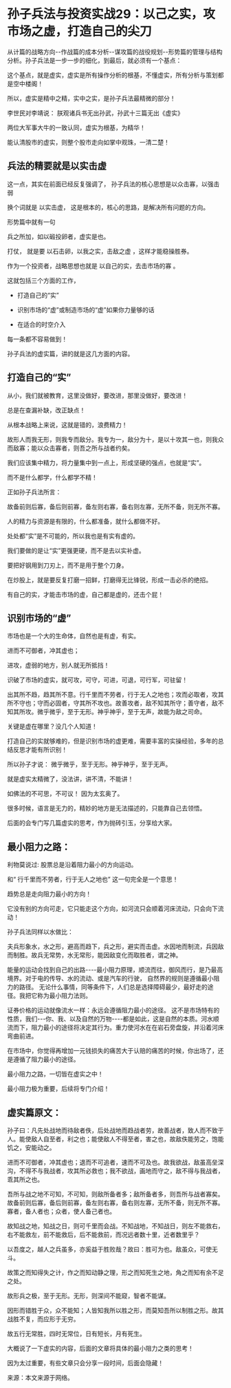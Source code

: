 # 孙子兵法与投资实战29：以己之实，攻市场之虚，打造自己的尖刀

从计篇的战略方向--作战篇的成本分析--谋攻篇的战役规划--形势篇的管理与结构分析。孙子兵法是一步一步的细化，到最后，就必须有一个基点：

这个基点，就是虚实，虚实是所有操作分析的根基，不懂虚实，所有分析与策划都是空中楼阁！

所以，虚实是精中之精，实中之实，是孙子兵法最精微的部分！

李世民对李靖说： 朕观诸兵书无出孙武，孙武十三篇无出《虚实》

两位大军事大牛的一致认同，虚实为根基，为精华！

能认清股市的虚实，则整个股市走向如掌中观珠，一清二楚！

## 兵法的精要就是以实击虚
这一点，其实在前面已经反复强调了， 孙子兵法的核心思想是以众击寡，以强击弱

换个词就是 以实击虚， 这是根本的，核心的思路，是解决所有问题的方向。

形势篇中就有一句

兵之所加，如以碫投卵者，虚实是也。

打仗， 就是要 以石击卵，以我之实，击敌之虚 ，这样才能稳操胜券。

作为一个投资者，战略思想也就是 以自己的实，去击市场的寡 。

这就包括三个方面的工作，

- 打造自己的“实”

- 识别市场的“虚”或制造市场的“虚”如果你力量够的话

- 在适合的时空介入

每一条都不容易做到！

孙子兵法的虚实篇，讲的就是这几方面的内容。

## 打造自己的“实”
从小，我们就被教育，这里没做好，要改进，那里没做好，要改进！

总是在查漏补缺，改正缺点！

从根本战略上来说，这就是错的，浪费精力！

故形人而我无形，则我专而敌分。我专为一，敌分为十，是以十攻其一也，则我众而敌寡；能以众击寡者，则吾之所与战者约矣。

我们应该集中精力，将力量集中到一点上，形成坚硬的强点，也就是“实”。

而不是什么都学，什么都学不精！

正如孙子兵法所言：

故备前则后寡，备后则前寡，备左则右寡，备右则左寡，无所不备，则无所不寡。

人的精力与资源是有限的，什么都准备，就什么都做不好。

处处都“实”是不可能的，所以我也是有实有虚的。

我们要做的是让“实”更强更硬，而不是去以实补虚。

要把好钢用到刀刃上，而不是用于整个刀身。

在炒股上，就是要反复打磨一招鲜，打磨得无比锋锐，形成一击必杀的绝招。

有自己的实，才能击市场的虚，自己都是虚的，还击个屁！

## 识别市场的“虚”
市场也是一个大的生命体，自然也是有虚，有实。

进而不可御者，冲其虚也；

进攻，虚弱的地方，别人就无所抵挡！

识破了市场的虚实，就可攻，可守，可进，可退，可行军，可驻留！

出其所不趋，趋其所不意。行千里而不劳者，行于无人之地也；攻而必取者，攻其所不守也；守而必固者，守其所不攻也。故善攻者，敌不知其所守；善守者，敌不知其所攻。微乎微乎，至于无形。神乎神乎，至于无声，故能为敌之司命。

关键是虚在哪里？没几个人知道！

打造自己的实就够难的，但是识别市场的虚更难，需要丰富的实操经验，多年的总结反思才能有所识别！

所以孙子才说： 微乎微乎，至于无形。神乎神乎，至于无声。

就是虚实太精微了，没法讲，讲不清，不能讲！

如佛法的不可思，不可议！ 因为太玄奥了。

很多时候，语言是无力的，精妙的地方是无法描述的，只能靠自己去领悟。

后面的会专门写几篇虚实的思考，作为抛砖引玉，分享给大家。


## 最小阻力之路：
利物莫说过: 股票总是沿着阻力最小的方向运动。

和“ 行千里而不劳者，行于无人之地也” 这一句完全是一个意思！

趋势总是走向阻力最小的方向！

它没有别的方向可走，它只能走这个方向，如河流只会顺着河床流动，只会向下流动！

孙子兵法同样以水做比：

夫兵形象水，水之形，避高而趋下，兵之形，避实而击虚。水因地而制流，兵因敌而制胜。故兵无常势，水无常形，能因敌变化而取胜者，谓之神。

能量的运动会找到自己的出路----最小阻力原理，顺流而往，御风而行，是乃最高境界。对于电的传导、水的流动、或是汽车的行驶， 自然界的规则是遵循最小阻力的路径。 无论什么事情，同等条件下，人们总是选择障碍最少，最好走的途径。我把它称为最小阻力法则。


证券价格的运动就像流水一样：永远会遵循阻力最小的途径。 这不是市场特有的性质，我们---你、我、以及自然的万物----都是如此，这是自然的本质。河水顺流而下，阻力最小的途径将决定其行为。重力使河水在在岩石旁盘旋，并沿着河床弯曲前进。

在市场中，你觉得再增加一元钱损失的痛苦大于认赔的痛苦的时候，你出场了，还是遵循了阻力最小的途径。

最小阻力之路，一切皆在虚实之中！

最小阻力极为重要，后续将专门介绍！

## 虚实篇原文：
孙子曰：凡先处战地而待敌者佚，后处战地而趋战者劳，故善战者，致人而不致于人。能使敌人自至者，利之也；能使敌人不得至者，害之也，故敌佚能劳之，饱能饥之，安能动之。

进而不可御者，冲其虚也；退而不可追者，速而不可及也。故我欲战，敌虽高垒深沟，不得不与我战者，攻其所必救也；我不欲战，画地而守之，敌不得与我战者，乖其所之也。

吾所与战之地不可知，不可知，则敌所备者多；敌所备者多，则吾所与战者寡矣。故备前则后寡，备后则前寡，备左则右寡，备右则左寡，无所不备，则无所不寡。寡者，备人者也；众者，使人备己者也。

故知战之地，知战之日，则可千里而会战。不知战地，不知战日，则左不能救右，右不能救左，前不能救后，后不能救前，而况远者数十里，近者数里乎？

以吾度之，越人之兵虽多，亦奚益于胜败哉？故曰：胜可为也。敌虽众，可使无斗。

故策之而知得失之计，作之而知动静之理，形之而知死生之地，角之而知有余不足之处。

故形兵之极，至于无形。无形，则深间不能窥，智者不能谋。

因形而错胜于众，众不能知；人皆知我所以胜之形，而莫知吾所以制胜之形。故其战胜不复，而应形于无穷。

故五行无常胜，四时无常位，日有短长，月有死生。

大概说了一下虚实的内容，后面的文章将具体的最小阻力之类的思考！

因为太过重要，有些文章只会分享一段时间，后面会隐藏！

来源：本文来源于网络。

